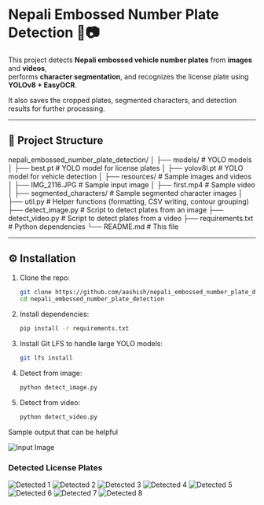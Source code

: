 # Nepali Embossed Number Plate Detection 🚗📷

This project detects **Nepali embossed vehicle number plates** from **images** and **videos**,  
performs **character segmentation**, and recognizes the license plate using **YOLOv8 + EasyOCR**.

It also saves the cropped plates, segmented characters, and detection results for further processing.

---

## 📂 Project Structure
nepali_embossed_number_plate_detection/
│
├── models/ # YOLO models
│ ├── best.pt # YOLO model for license plates
│ ├── yolov8l.pt # YOLO model for vehicle detection
│
├── resources/ # Sample images and videos
│ ├── IMG_2116.JPG # Sample input image
│ ├── first.mp4 # Sample video
│ ├── segmented_characters/ # Sample segmented character images
│
├── util.py # Helper functions (formatting, CSV writing, contour grouping)
├── detect_image.py # Script to detect plates from an image
├── detect_video.py # Script to detect plates from a video
├── requirements.txt # Python dependencies
└── README.md # This file


---

## ⚙️ Installation

1. Clone the repo:
    ```bash
    git clone https://github.com/aashish/nepali_embossed_number_plate_detection.git
    cd nepali_embossed_number_plate_detection

2. Install dependencies:
   ```bash
   pip install -r requirements.txt

3. Install Git LFS to handle large YOLO models:
   ```bash
   git lfs install

1. Detect from image:
   ```bash
   python detect_image.py

2. Detect from video:
   ```bash
   python detect_video.py

Sample output that can be helpful 

![Input Image](resources/IMG_2116.JPG)

### Detected License Plates

![Detected 1](images/for_photo/character_1.jpg)
![Detected 2](images/for_photo/character_2.jpg)
![Detected 3](images/for_photo/character_3.jpg)
![Detected 4](images/for_photo/character_4.jpg)
![Detected 5](images/for_photo/character_5.jpg)
![Detected 6](images/for_photo/character_6.jpg)
![Detected 7](images/for_photo/character_7.jpg)
![Detected 8](images/for_photo/detected_character_contoured.jpg)   
  
